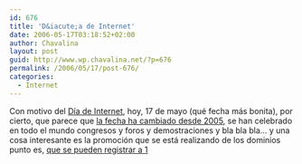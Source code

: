 ```yaml
---
id: 676
title: 'D&iacute;a de Internet'
date: 2006-05-17T03:18:52+02:00
author: Chavalina
layout: post
guid: http://www.wp.chavalina.net/?p=676
permalink: /2006/05/17/post-676/
categories:
  - Internet
---
```

Con motivo del <a href="http://www.diadeinternet.org" target="_blank">D&iacute;a de Internet</a>, hoy, 17 de mayo (qu&eacute; fecha m&aacute;s bonita), por cierto, que parece que <a href="http://www.diadeinternet.es/2005/contenidos/di_index.php3?body=article&#038;id_article=1005" target="_blank">la fecha ha cambiado desde 2005</a>, se han celebrado en todo el mundo congresos y foros y demostraciones y bla bla bla&#8230; y una cosa interesante es la promoci&oacute;n que se est&aacute; realizando de los dominios punto es, <a href="https://www.nic.es/dominios1euro/" target="_blank">que se pueden registrar a 1</p>